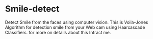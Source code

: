 # Smile-detect
Detect Smile from the faces using computer vision.
This is Voila-Jones Algorithm for detection smile from your Web cam using Haarcascade Classifiers.
for more on details about this Intract me.
